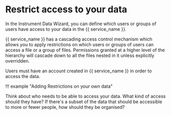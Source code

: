 # Restrict access to your data

In the Instrument Data Wizard, you can define which users or groups of users have access to your data in the {{ service_name }}. 

{{ service_name }} has a cascading access control mechanism which allows you to apply restrictions on which users or groups of users can access a file or a group of files. Permissions granted at a higher level of the hierarchy will cascade down to all the files nested in it unless explicitly overridden.

Users must have an account created in {{ service_name }} in order to access the data.

!!! example "Adding Restrictions on your own data"

Think about who needs to be able to access your data. What kind of access should they have? If there's a subset of the data that should be accessible to more or fewer people, how should they be organised?
